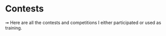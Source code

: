 # Contests
➞ Here are all the contests and competitions I either participated or used as training. 
